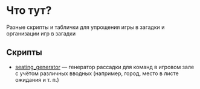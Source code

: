 # Что тут?
Разные скрипты и таблички для упрощения игры в загадки и организации игр в загадки

## Скрипты
- [seating_generator](/seating_generator) — генератор рассадки для команд в игровом зале с учётом различных вводных (например, город, место в листе ожидания и т. п.)